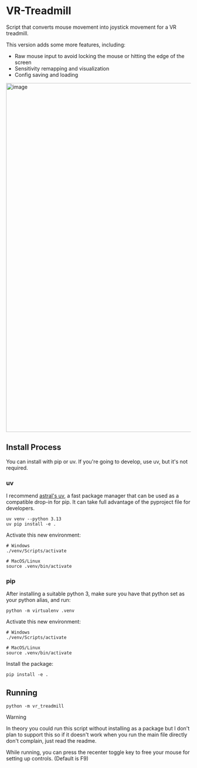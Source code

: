 # VR-Treadmill
Script that converts mouse movement into joystick movement for a VR treadmill.

This version adds some more features, including:
- Raw mouse input to avoid locking the mouse or hitting the edge of the screen
- Sensitivity remapping and visualization
- Config saving and loading

<img width="1422" height="951" alt="image" src="https://github.com/user-attachments/assets/aade5196-4e8f-45ff-b5c9-94a335f1e1d9" />



## Install Process

You can install with pip or uv. If you're going to develop, use uv, but it's not required.

### uv
I recommend [astral's uv](https://docs.astral.sh/uv/getting-started/installation/), a fast package manager that can be used as a compatible drop-in for pip. It can take full advantage of the pyproject file for developers.

```shell
uv venv --python 3.13
uv pip install -e .
```

Activate this new environment:
```shell
# Windows
./venv/Scripts/activate

# MacOS/Linux
source .venv/bin/activate
```



### pip

After installing a suitable python 3, make sure you have that python set as your python alias, and run:
```shell
python -m virtualenv .venv
```

Activate this new environment:
```shell
# Windows
./venv/Scripts/activate

# MacOS/Linux
source .venv/bin/activate
```

Install the package:
```shell
pip install -e .
```

## Running

```shell
python -m vr_treadmill
```

> [!WARNING]
> In theory you could run this script without installing as a package but I don't plan to support this so if it doesn't work when you run the main file directly don't complain, just read the readme.

While running, you can press the recenter toggle key to free your mouse for setting up controls. (Default is F9)
